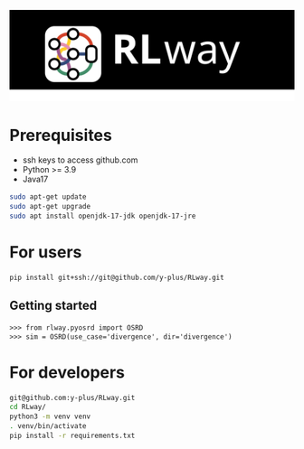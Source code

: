 ![Logo](rlway.svg)

# Prerequisites

- ssh keys to access github.com
- Python >= 3.9
- Java17

```bash
sudo apt-get update
sudo apt-get upgrade
sudo apt install openjdk-17-jdk openjdk-17-jre
```

# For users

```bash
pip install git+ssh://git@github.com/y-plus/RLway.git
```

## Getting started

```python3
>>> from rlway.pyosrd import OSRD
>>> sim = OSRD(use_case='divergence', dir='divergence')
```

# For developers

```bash
git@github.com:y-plus/RLway.git
cd RLway/
python3 -m venv venv
. venv/bin/activate
pip install -r requirements.txt
```

##
